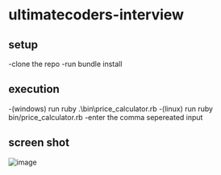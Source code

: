 # ultimatecoders-interview
## setup
-clone the repo
-run bundle install

## execution
-(windows) run ruby .\bin\price_calculator.rb
-(linux) run ruby bin/price_calculator.rb
-enter the comma sepereated input

## screen shot

![image](https://github.com/user-attachments/assets/48335334-6126-4c68-9d10-5bbf3bba6239)
